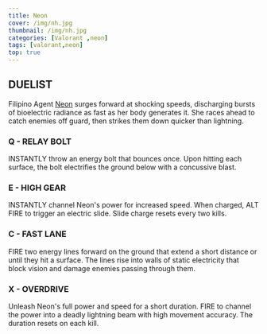 ```yaml
---
title: Neon
cover: /img/nh.jpg
thumbnail: /img/nh.jpg
categories: [Valorant ,neon]
tags: [valorant,neon]
top: true
---
```



## DUELIST

Filipino Agent [Neon](https://playvalorant.com/en-gb/agents/neon/) surges forward at shocking speeds, discharging bursts of bioelectric radiance as fast as her body generates it. 
She races ahead to catch enemies off guard, then strikes them down quicker than lightning.

<!-- more -->
### Q - RELAY BOLT

INSTANTLY throw an energy bolt that bounces once. Upon hitting each surface, the bolt electrifies the ground below with a concussive blast.

### E - HIGH GEAR

INSTANTLY channel Neon's power for increased speed. When charged, ALT FIRE to trigger an electric slide. Slide charge resets every two kills.

### C - FAST LANE

FIRE two energy lines forward on the ground that extend a short distance or until they hit a surface. The lines rise into walls of static electricity that block vision and damage enemies passing through them.

### X - OVERDRIVE

Unleash Neon's full power and speed for a short duration. FIRE to channel the power into a deadly lightning beam with high movement accuracy. The duration resets on each kill.